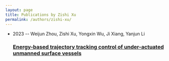 ```yaml
---
layout: page
title: Publications by Zishi Xu
permalink: /authors/zishi-xu/
---
```


<ul class="post-list">
<li><span class='post-meta'>2023 -- Weijun Zhou, Zishi Xu, Yongxin Wu, Ji Xiang, Yanjun Li</span><h3><a class='post-link' href='../../energy-based-trajectory-tracking-control-of-under-actuated-unmanned-surface-vessels'>Energy-based trajectory tracking control of under-actuated unmanned surface vessels</a></h3></li>

</ul>
